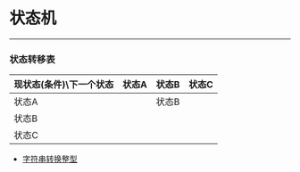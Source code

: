 # 状态机
---

### 状态转移表
|现状态(条件)\下一个状态|状态A|状态B|状态C|
|:--------------------|:----:|:--:|:--:|
|状态A||状态B||
|状态B||||
|状态C||||

<a name="index"></a>

- [字符串转换整型](https://leetcode-cn.com/problems/string-to-integer-atoi/solution/zi-fu-chuan-zhuan-huan-zheng-shu-atoi-by-leetcode-/)
